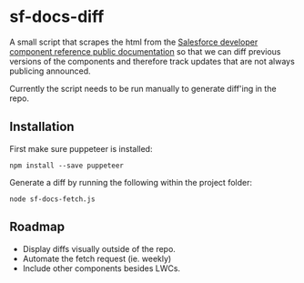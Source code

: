 # sf-docs-diff

A small script that scrapes the html from the [Salesforce developer component reference public documentation](https://developer.salesforce.com/docs/component-library/overview/components) so that we can diff previous versions of the components and therefore track updates that are not always publicing announced.

Currently the script needs to be run manually to generate diff'ing in the repo.

## Installation

First make sure puppeteer is installed:

`npm install --save puppeteer`

Generate a diff by running the following within the project folder:

`node sf-docs-fetch.js`

## Roadmap

- Display diffs visually outside of the repo.
- Automate the fetch request (ie. weekly)
- Include other components besides LWCs.